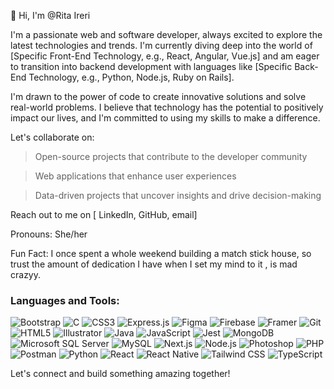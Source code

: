 👋 Hi, I'm @Rita Ireri

I'm a passionate web and software developer, always excited to explore the latest technologies and trends. I'm currently diving deep into the world of [Specific Front-End Technology, e.g., React, Angular, Vue.js] and am eager to transition into backend development with languages like [Specific Back-End Technology, e.g., Python, Node.js, Ruby on Rails].

I'm drawn to the power of code to create innovative solutions and solve real-world problems. I believe that technology has the potential to positively impact our lives, and I'm committed to using my skills to make a difference.

Let's collaborate on:

>Open-source projects that contribute to the developer community

>Web applications that enhance user experiences

>Data-driven projects that uncover insights and drive decision-making

Reach out to me on [ LinkedIn, GitHub, email]

Pronouns: She/her

Fun Fact: I once spent a whole weekend building a match stick house, so trust the amount of dedication I have when I set my mind to it , is mad crazyy.

### Languages and Tools:
![Bootstrap](https://img.shields.io/badge/Bootstrap-%230075B8?style=for-the-badge&logo=bootstrap&logoColor=white) ![C](https://img.shields.io/badge/C-%2300599C?style=for-the-badge&logo=c&logoColor=white) ![CSS3](https://img.shields.io/badge/CSS3-%231572B6?style=for-the-badge&logo=css3&logoColor=white) ![Express.js](https://img.shields.io/badge/Express.js-%23000000?style=for-the-badge&logo=express&logoColor=white) ![Figma](https://img.shields.io/badge/Figma-%232C3E50?style=for-the-badge&logo=figma&logoColor=white) ![Firebase](https://img.shields.io/badge/Firebase-%232C3E50?style=for-the-badge&logo=firebase&logoColor=white) ![Framer](https://img.shields.io/badge/Framer-%23000000?style=for-the-badge&logo=framer&logoColor=white) ![Git](https://img.shields.io/badge/Git-%23F05032?style=for-the-badge&logo=git&logoColor=white) ![HTML5](https://img.shields.io/badge/HTML5-%23E34F26?style=for-the-badge&logo=html5&logoColor=white) ![Illustrator](https://img.shields.io/badge/Illustrator-%23FF9A00?style=for-the-badge&logo=adobeillustrator&logoColor=white) ![Java](https://img.shields.io/badge/Java-%23F7B700?style=for-the-badge&logo=java&logoColor=white) ![JavaScript](https://img.shields.io/badge/JavaScript-%23F7DF1E?style=for-the-badge&logo=javascript&logoColor=white) ![Jest](https://img.shields.io/badge/Jest-%23C21325?style=for-the-badge&logo=jest&logoColor=white) ![MongoDB](https://img.shields.io/badge/MongoDB-%2347A248?style=for-the-badge&logo=mongodb&logoColor=white) ![Microsoft SQL Server](https://img.shields.io/badge/Microsoft_SQL_Server-%234C4C4C?style=for-the-badge&logo=microsoftsqlserver&logoColor=white) ![MySQL](https://img.shields.io/badge/MySQL-%2300A7E1?style=for-the-badge&logo=mysql&logoColor=white) ![Next.js](https://img.shields.io/badge/Next.js-%23000000?style=for-the-badge&logo=nextdotjs&logoColor=white) ![Node.js](https://img.shields.io/badge/Node.js-%23339933?style=for-the-badge&logo=node.js&logoColor=white) ![Photoshop](https://img.shields.io/badge/Photoshop-%23B5B5B5?style=for-the-badge&logo=adobephotoshop&logoColor=white) ![PHP](https://img.shields.io/badge/PHP-%23777BB4?style=for-the-badge&logo=php&logoColor=white) ![Postman](https://img.shields.io/badge/Postman-%23FF6C37?style=for-the-badge&logo=postman&logoColor=white) ![Python](https://img.shields.io/badge/Python-%233776AB?style=for-the-badge&logo=python&logoColor=white) ![React](https://img.shields.io/badge/React-%2361DAFB?style=for-the-badge&logo=react&logoColor=white) ![React Native](https://img.shields.io/badge/React_Native-%2361DAFB?style=for-the-badge&logo=react&logoColor=white) ![Tailwind CSS](https://img.shields.io/badge/Tailwind_CSS-%2338B2AC?style=for-the-badge&logo=tailwindcss&logoColor=white) ![TypeScript](https://img.shields.io/badge/TypeScript-%23007ACC?style=for-the-badge&logo=typescript&logoColor=white)

Let's connect and build something amazing together!
<!---
R-Ireri/R-Ireri is a ✨ special ✨ repository because its `README.md` (this file) appears on your GitHub profile.
You can click the Preview link to take a look at your changes.
--->
